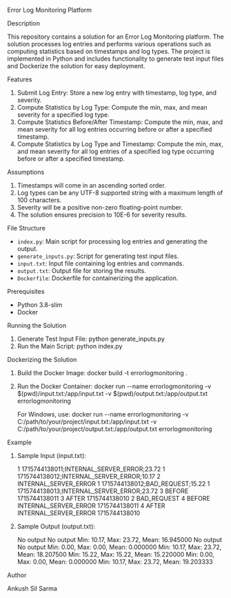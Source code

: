 Error Log Monitoring Platform

Description

This repository contains a solution for an Error Log Monitoring platform. The solution processes log entries and performs various operations such as computing statistics based on timestamps and log types. The project is implemented in Python and includes functionality to generate test input files and Dockerize the solution for easy deployment.

Features

1. Submit Log Entry: Store a new log entry with timestamp, log type, and severity.
2. Compute Statistics by Log Type: Compute the min, max, and mean severity for a specified log type.
3. Compute Statistics Before/After Timestamp: Compute the min, max, and mean severity for all log entries occurring before or after a specified timestamp.
4. Compute Statistics by Log Type and Timestamp: Compute the min, max, and mean severity for all log entries of a specified log type occurring before or after a specified timestamp.

Assumptions

1. Timestamps will come in an ascending sorted order.
2. Log types can be any UTF-8 supported string with a maximum length of 100 characters.
3. Severity will be a positive non-zero floating-point number.
4. The solution ensures precision to 10E-6 for severity results.

File Structure

- `index.py`: Main script for processing log entries and generating the output.
- `generate_inputs.py`: Script for generating test input files.
- `input.txt`: Input file containing log entries and commands.
- `output.txt`: Output file for storing the results.
- `Dockerfile`: Dockerfile for containerizing the application.

Prerequisites

- Python 3.8-slim
- Docker

Running the Solution

1. Generate Test Input File:
    python generate_inputs.py
2. Run the Main Script:
    python index.py

Dockerizing the Solution

1. Build the Docker Image:
    docker build -t errorlogmonitoring .
    
2. Run the Docker Container:
    docker run --name errorlogmonitoring -v $(pwd)/input.txt:/app/input.txt -v $(pwd)/output.txt:/app/output.txt errorlogmonitoring

    For Windows, use:
    docker run --name errorlogmonitoring -v C:/path/to/your/project/input.txt:/app/input.txt -v C:/path/to/your/project/output.txt:/app/output.txt errorlogmonitoring
   

Example

1. Sample Input (input.txt):
    
    1 1715744138011;INTERNAL_SERVER_ERROR;23.72
    1 1715744138012;INTERNAL_SERVER_ERROR;10.17
    2 INTERNAL_SERVER_ERROR
    1 1715744138012;BAD_REQUEST;15.22
    1 1715744138013;INTERNAL_SERVER_ERROR;23.72
    3 BEFORE 1715744138011
    3 AFTER 1715744138010
    2 BAD_REQUEST
    4 BEFORE INTERNAL_SERVER_ERROR 1715744138011
    4 AFTER INTERNAL_SERVER_ERROR 1715744138010
    

2. Sample Output (output.txt):
   
    No output
    No output
    Min: 10.17, Max: 23.72, Mean: 16.945000
    No output
    No output
    Min: 0.00, Max: 0.00, Mean: 0.000000
    Min: 10.17, Max: 23.72, Mean: 18.207500
    Min: 15.22, Max: 15.22, Mean: 15.220000
    Min: 0.00, Max: 0.00, Mean: 0.000000
    Min: 10.17, Max: 23.72, Mean: 19.203333
   

Author

Ankush Sil Sarma


